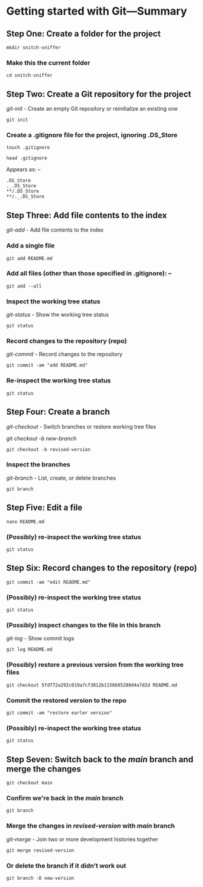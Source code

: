 # Getting started with Git—Summary
## Step One: Create a folder for the project
`mkdir snitch-sniffer`

### Make this the current folder
`cd snitch-sniffer`

## Step Two: Create a Git repository for the project
*git-init* - Create an empty Git repository or reinitialize an existing one

`git init`

### Create a .gitignore file for the project, ignoring .DS_Store
`touch .gitignore`

`head .gitignore`

Appears as: –
```
.DS_Store
._.DS_Store
**/.DS_Store
**/._.DS_Store
```
## Step Three: Add file contents to the index
*git-add* - Add file contents to the index

### Add a single file
`git add README.md`

### Add all files (other than those specified in .gitignore): –
`git add --all`

### Inspect the working tree status
*git-status* - Show the working tree status

`git status`

### Record changes to the repository (repo)
*git-commit* - Record changes to the repository

`git commit -am "add README.md"`

### Re-inspect the working tree status
`git status`  
    
## Step Four: Create a branch
*git-checkout* - Switch branches or restore working tree files

*git checkout -b new-branch*

`git checkout -b revised-version`

### Inspect the branches
*git-branch* - List, create, or delete branches

`git branch`

## Step Five: Edit a file
`nano README.md`    

### (Possibly) re-inspect the working tree status
`git status`

## Step Six: Record changes to the repository (repo)   
`git commit -am "edit README.md"`

### (Possibly) re-inspect the working tree status
`git status`

### (Possibly) inspect changes to the file in this branch
*git-log* - Show commit logs

`git log README.md`

### (Possibly) restore a previous version from the working tree files
`git checkout 5fd772a292c019a7cf3012b1156685280d4a7d2d README.md`

### Commit the restored version to the repo
`git commit -am "restore earler version"`

### (Possibly) re-inspect the working tree status
`git status`

## Step Seven: Switch back to the *main* branch and merge the changes
`git checkout main`

### Confirm we're back in the *main* branch
`git branch`

### Merge the changes in *revised-version* with *main* branch
*git-merge* - Join two or more development histories together

`git merge revised-version`
 





### Or delete the branch if it didn’t work out
`git branch -D new-version`

